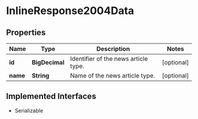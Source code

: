 

# InlineResponse2004Data


## Properties

Name | Type | Description | Notes
------------ | ------------- | ------------- | -------------
**id** | **BigDecimal** | Identifier of the news article type. |  [optional]
**name** | **String** | Name of the news article type. |  [optional]


## Implemented Interfaces

* Serializable


